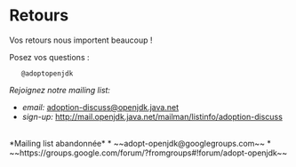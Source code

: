 # Retours

Vos retours nous importent beaucoup ! 

Posez vos questions :

       @adoptopenjdk

*Rejoignez notre mailing list:*
* *email:* adoption-discuss@openjdk.java.net
* *sign-up:* http://mail.openjdk.java.net/mailman/listinfo/adoption-discuss

<br/>
*Mailing list abandonnée*
* ~~adopt-openjdk@googlegroups.com~~
* ~~https://groups.google.com/forum/?fromgroups#!forum/adopt-openjdk~~

